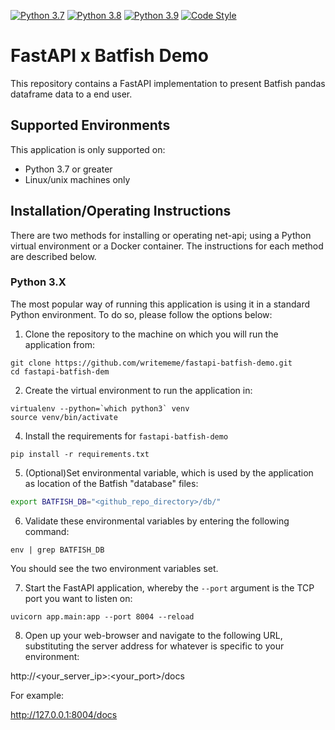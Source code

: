 [![Python 3.7](https://img.shields.io/badge/python-3.7-blue.svg)](https://www.python.org/downloads/release/python-370/)
[![Python 3.8](https://img.shields.io/badge/python-3.8-blue.svg)](https://www.python.org/downloads/release/python-380/)
[![Python 3.9](https://img.shields.io/badge/python-3.9-blue.svg)](https://www.python.org/downloads/release/python-390/)
[![Code Style](https://img.shields.io/badge/code%20style-black-000000.svg)](https://github.com/ambv/black)

# FastAPI x Batfish Demo

This repository contains a FastAPI implementation to present Batfish
pandas dataframe data to a end user.

## Supported Environments

This application is only supported on:
 - Python 3.7 or greater
 - Linux/unix machines only


 ## Installation/Operating Instructions

There are two methods for installing or operating net-api; using a Python virtual environment or a Docker container. The instructions
for each method are described below.

### Python 3.X

The most popular way of running this application is using it in a standard Python environment. To do so, please follow the options below:

1) Clone the repository to the machine on which you will run the application from:

```git
git clone https://github.com/writememe/fastapi-batfish-demo.git
cd fastapi-batfish-dem
```

2) Create the virtual environment to run the application in:

```console
virtualenv --python=`which python3` venv
source venv/bin/activate
```
4) Install the requirements for `fastapi-batfish-demo`
```
pip install -r requirements.txt
```

5) (Optional)Set environmental variable, which is used by the application as location of the Batfish "database" files:

```bash
export BATFISH_DB="<github_repo_directory>/db/"
```
6) Validate these environmental variables by entering the following command:

```
env | grep BATFISH_DB
```
You should see the two environment variables set.

7) Start the FastAPI application, whereby the `--port` argument is the TCP port you want to listen on:

```python3
uvicorn app.main:app --port 8004 --reload
```

8) Open up your web-browser and navigate to the following URL, substituting the server address for whatever
is specific to your environment:

http://<your_server_ip>:<your_port>/docs

For example:  

http://127.0.0.1:8004/docs

